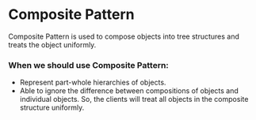 # Composite Pattern
Composite Pattern is used to compose objects into tree structures and treats the object uniformly.

### When we should use Composite Pattern:
- Represent part-whole hierarchies of objects.
- Able to ignore the difference between compositions of objects and individual objects. So, the clients will treat all objects in the composite structure uniformly.
